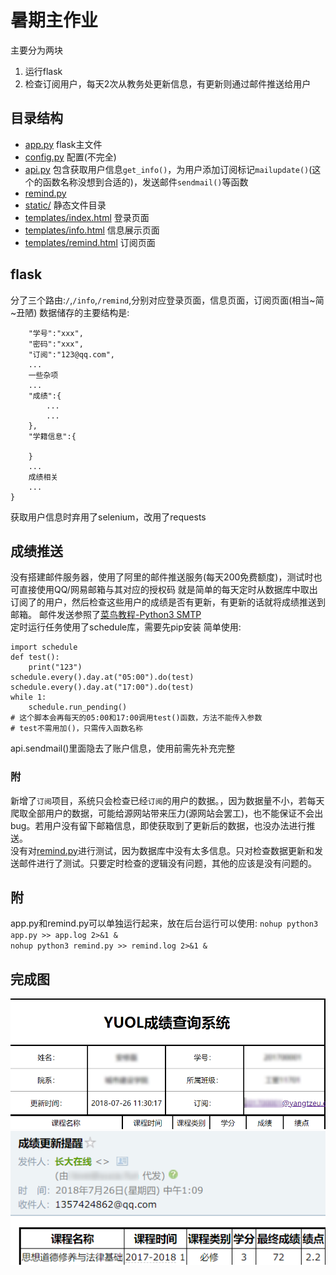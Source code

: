 # 暑期主作业
主要分为两块  
1. 运行flask
2. 检查订阅用户，每天2次从教务处更新信息，有更新则通过邮件推送给用户  
## 目录结构
- [app.py](app.py) flask主文件  
- [config.py](config.py) 配置(不完全)  
- [api.py](api.py) 包含获取用户信息`get_info()`，为用户添加订阅标记`mailupdate()`(这个的函数名称没想到合适的)，发送邮件`sendmail()`等函数
- [remind.py](remind.py)
- [static/](static/) 静态文件目录
- [templates/index.html](templates/index.html) 登录页面 
- [templates/info.html](templates/info.html) 信息展示页面
- [templates/remind.html](templates/remind.html) 订阅页面

## flask
分了三个路由:`/`,`/info`,`/remind`,分别对应登录页面，信息页面，订阅页面(相当~简~丑陋)
数据储存的主要结构是:
```{
    "学号":"xxx",
    "密码":"xxx",
    "订阅":"123@qq.com",
    ...
    一些杂项
    ...
    "成绩":{
        ...
        ...
    },
    "学籍信息":{

    }
    ...
    成绩相关
    ...
}
```
获取用户信息时弃用了selenium，改用了requests
## 成绩推送
没有搭建邮件服务器，使用了阿里的邮件推送服务(每天200免费额度)，测试时也可直接使用QQ/网易邮箱与其对应的授权码
就是简单的每天定时从数据库中取出订阅了的用户，然后检查这些用户的成绩是否有更新，有更新的话就将成绩推送到邮箱。
邮件发送参照了[菜鸟教程-Python3 SMTP](http://www.runoob.com/python3/python3-smtp.html)  
定时运行任务使用了schedule库，需要先pip安装
简单使用:
```
import schedule
def test():
    print("123")
schedule.every().day.at("05:00").do(test)
schedule.every().day.at("17:00").do(test)
while 1:
    schedule.run_pending()
# 这个脚本会再每天的05:00和17:00调用test()函数，方法不能传入参数
# test不需用加()，只需传入函数名称
```
api.sendmail()里面隐去了账户信息，使用前需先补充完整
### 附
新增了`订阅`项目，系统只会检查已经`订阅`的用户的数据。，因为数据量不小，若每天爬取全部用户的数据，可能给源网站带来压力(源网站会罢工)，也不能保证不会出bug。若用户没有留下邮箱信息，即使获取到了更新后的数据，也没办法进行推送。  
没有对[remind.py](remind.py)进行测试，因为数据库中没有太多信息。只对检查数据更新和发送邮件进行了测试。只要定时检查的逻辑没有问题，其他的应该是没有问题的。

## 附
app.py和remind.py可以单独运行起来，放在后台运行可以使用:
`nohup python3 app.py >> app.log 2>&1 &`  
`nohup python3 remind.py >> remind.log 2>&1 &`
## 完成图
![](img/1.png)  
![](img/2.png)
